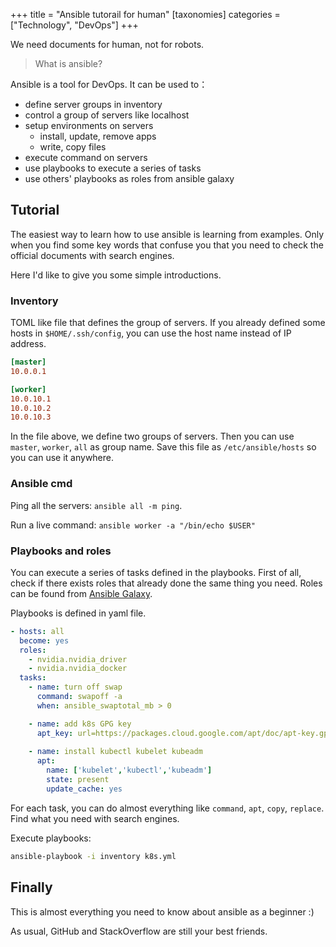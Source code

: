 +++
title = "Ansible tutorail for human"
[taxonomies]
categories = ["Technology", "DevOps"]
+++

We need documents for human, not for robots.

<!-- more -->

> What is ansible?

Ansible is a tool for DevOps. It can be used to：

* define server groups in inventory
* control a group of servers like localhost
* setup environments on servers
  * install, update, remove apps
  * write, copy files
* execute command on servers
* use playbooks to execute a series of tasks
* use others' playbooks as roles from ansible galaxy

## Tutorial

The easiest way to learn how to use ansible is learning from examples. Only when you find some key words that confuse you that you need to check the official documents with search engines.

Here I'd like to give you some simple introductions.

### Inventory

TOML like file that defines the group of servers. If you already defined some hosts in `$HOME/.ssh/config`, you can use the host name instead of IP address.

```toml
[master]
10.0.0.1

[worker]
10.0.10.1
10.0.10.2
10.0.10.3
```

In the file above, we define two groups of servers. Then you can use `master`, `worker`, `all` as group name. Save this file as `/etc/ansible/hosts` so you can use it anywhere.

### Ansible cmd

Ping all the servers: `ansible all -m ping`.

Run a live command: `ansible worker -a "/bin/echo $USER"`

### Playbooks and roles

You can execute a series of tasks defined in the playbooks. First of all, check if there exists roles that already done the same thing you need. Roles can be found from [Ansible Galaxy](https://galaxy.ansible.com/).

Playbooks is defined in yaml file.

```yml
- hosts: all
  become: yes
  roles:
    - nvidia.nvidia_driver
    - nvidia.nvidia_docker
  tasks:
    - name: turn off swap
      command: swapoff -a
      when: ansible_swaptotal_mb > 0

    - name: add k8s GPG key
      apt_key: url=https://packages.cloud.google.com/apt/doc/apt-key.gpg
      
    - name: install kubectl kubelet kubeadm
      apt:
        name: ['kubelet','kubectl','kubeadm']
        state: present
        update_cache: yes
```

For each task, you can do almost everything like `command`, `apt`, `copy`, `replace`. Find what you need with search engines.

Execute playbooks:

```sh
ansible-playbook -i inventory k8s.yml
```

## Finally

This is almost everything you need to know about ansible as a beginner :)

As usual, GitHub and StackOverflow are still your best friends.